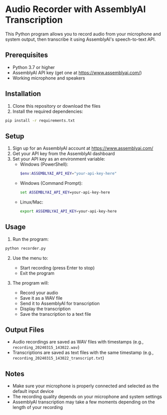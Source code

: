 # Audio Recorder with AssemblyAI Transcription

This Python program allows you to record audio from your microphone and system output, then transcribe it using AssemblyAI's speech-to-text API.

## Prerequisites

- Python 3.7 or higher
- AssemblyAI API key (get one at https://www.assemblyai.com/)
- Working microphone and speakers

## Installation

1. Clone this repository or download the files
2. Install the required dependencies:
```bash
pip install -r requirements.txt
```

## Setup

1. Sign up for an AssemblyAI account at https://www.assemblyai.com/
2. Get your API key from the AssemblyAI dashboard
3. Set your API key as an environment variable:
   - Windows (PowerShell):
     ```powershell
     $env:ASSEMBLYAI_API_KEY="your-api-key-here"
     ```
   - Windows (Command Prompt):
     ```cmd
     set ASSEMBLYAI_API_KEY=your-api-key-here
     ```
   - Linux/Mac:
     ```bash
     export ASSEMBLYAI_API_KEY=your-api-key-here
     ```

## Usage

1. Run the program:
```bash
python recorder.py
```

2. Use the menu to:
   - Start recording (press Enter to stop)
   - Exit the program

3. The program will:
   - Record your audio
   - Save it as a WAV file
   - Send it to AssemblyAI for transcription
   - Display the transcription
   - Save the transcription to a text file

## Output Files

- Audio recordings are saved as WAV files with timestamps (e.g., `recording_20240315_143022.wav`)
- Transcriptions are saved as text files with the same timestamp (e.g., `recording_20240315_143022_transcript.txt`)

## Notes

- Make sure your microphone is properly connected and selected as the default input device
- The recording quality depends on your microphone and system settings
- AssemblyAI transcription may take a few moments depending on the length of your recording 